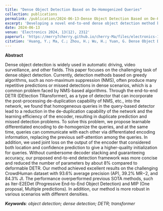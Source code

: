 ```yaml
---
title: "Dense Object Detection Based on De-Homogenized Queries"
collection: publications
permalink: /publication/2024-06-13-Dense Object Detection Based on De-Homogenized Queries
excerpt: 'Developing a novel end-to-end dense object detection method based on differentiated encoding, improving deduplication capability and detection accuracy while reducing model parameters. '
date: 2024-06-13
venue: 'Electronics 2024, 13(12), 2312'
paperurl: 'https://merry7cherry.github.io/cherry-Ma/files/electronics-13-02312.pdf'
citation: 'Huang, Y.; Ma, C.; Zhou, H.; Wu, H.; Yuan, G. Dense Object Detection Based on De-Homogenized Queries. Electronics 2024, 13, 2312. https://doi.org/10.3390/electronics13122312'
---
```


**Abstract**

Dense object detection is widely used in automatic driving, video surveillance, and other fields. This paper focuses on the challenging task of dense object detection. Currently, detection methods based on greedy algorithms, such as non-maximum suppression (NMS), often produce many repetitive predictions or missed detections in dense scenarios, which is a common problem faced by NMS-based algorithms. Through the end-to-end DETR (DEtection TRansformer), as a type of detector that can incorporate the post-processing de-duplication capability of NMS, etc., into the network, we found that homogeneous queries in the query-based detector lead to a reduction in the de-duplication capability of the network and the learning efficiency of the encoder, resulting in duplicate prediction and missed detection problems. To solve this problem, we propose learnable differentiated encoding to de-homogenize the queries, and at the same time, queries can communicate with each other via differentiated encoding information, replacing the previous self-attention among the queries. In addition, we used joint loss on the output of the encoder that considered both location and confidence prediction to give a higher-quality initialization for queries. Without cumbersome decoder stacking and guaranteeing accuracy, our proposed end-to-end detection framework was more concise and reduced the number of parameters by about 8% compared to deformable DETR. Our method achieved excellent results on the challenging CrowdHuman dataset with 93.6% average precision (AP), 39.2% MR−2, and 84.3% JI. The performance overperformed previous SOTA methods, such as Iter-E2EDet (Progressive End-to-End Object Detection) and MIP (One proposal, Multiple predictions). In addition, our method is more robust in various scenarios with different densities.

_**Keywords**: object detection; dense detection; DETR; transformer_
